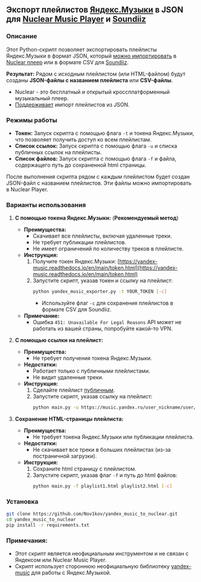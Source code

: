 ## Экспорт плейлистов [Яндекс.Музыки](https://music.yandex.ru/home) в JSON для [Nuclear Music Player](https://github.com/nukeop/nuclear) и [Soundiiz](https://soundiiz.com/)

### Описание

Этот Python-скрипт позволяет экспортировать плейлисты Яндекс.Музыки в формат JSON, который [можно импортировать](https://nukeop.gitbook.io/nuclear/user-manual/importing-playlists) в [Nuclear плеер](https://nuclear.js.org/downloads) или в формате CSV для [Soundiiz](https://soundiiz.com/).

**Результат:**
Рядом с исходным плейлистом (или HTML-файлом) будут созданы **JSON-файлы с названием плейлиста** или **CSV-файлы**.


* Nuclear - это бесплатный и открытый кроссплатформенный музыкальный плеер.
* [Поддерживает](https://nukeop.gitbook.io/nuclear/user-manual/importing-playlists) импорт плейлистов из JSON.


### Режимы работы

* **Токен:** Запуск скрипта с помощью флага `-t` и токена Яндекс.Музыки, что позволяет получить доступ ко всем плейлистам.
* **Список ссылок:** Запуск скрипта с помощью флага `-u` и списка публичных ссылок на плейлисты.
* **Список файлов:** Запуск скрипта с помощью флага `-f` и файла, содержащего путь до сохраненной html страницы.

После выполнения скрипта рядом с каждым плейлистом будет создан JSON-файл с названием плейлистов.
Эти файлы можно импортировать в Nuclear Player.

### Варианты использования

1. **С помощью токена Яндекс.Музыки:** (**Рекомендуемый метод**)
    * **Преимущества:**
        * Скачивает все плейлисты, включая удаленные треки.
        * Не требует публикации плейлистов.
        * Не имеет ограничений по количеству треков в плейлисте.
    * **Инструкция:**
        1. Получите токен Яндекс.Музыки: [https://yandex-music.readthedocs.io/en/main/token.html](https://yandex-music.readthedocs.io/en/main/token.html)
        2. Запустите скрипт, указав токен и ссылку на плейлист:
           ```bash
           python yandex_music_exporter.py -t YOUR_TOKEN [-c]
           ```
           * Используйте флаг `-c` для сохранения плейлистов в формате CSV для Soundiiz.
    * **Примечание:** 
        * Ошибка `451: Unavailable For Legal Reasons` API может не работать из вашей страны, попробуйте какой-то VPN.

2. **С помощью ссылки на плейлист:**
    * **Преимущества:**
        * Не требует получения токена Яндекс.Музыки.
    * **Недостатки:**
        * Работает только с публичными плейлистами.
        * Не видит удаленные треки.
    * **Инструкция:**
        1. Сделайте плейлист [публичным](https://yandex.ru/support/music-app-ios/playlists/access-smart.html).
        2. Запустите скрипт, указав ссылку на плейлист:
           ```bash
           python main.py -u https://music.yandex.ru/user_nickname/user/playlists/1005 [-c]
           ```

3. **Сохранение HTML-страницы плейлиста:**
    * **Преимущества:**
        * Не требует токена Яндекс.Музыки или публикации плейлиста.
    * **Недостатки:**
        * Не скачивает все треки в больших плейлистах (из-за постраничной загрузки).
    * **Инструкция:**
         1. Сохраните html страницу с плейлистом.
         2. Запустите скрипт, указав флаг `-f` и путь до html файлов:
              ```bash
              python main.py -f playlist1.html playlist2.html [-c]
              ```

### Установка

```bash
git clone https://github.com/Nov1kov/yandex_music_to_nuclear.git
cd yandex_music_to_nuclear
pip install -r requirements.txt
```

### Примечания:

- Этот скрипт является неофициальным инструментом и не связан с Яндексом или Nuclear Music Player.
- Скрипт использует стороннюю неофициальную библиотеку [yandex-music](https://github.com/MarshalX/yandex-music-api) для работы с Яндекс.Музыкой.